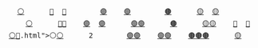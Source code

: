 <pre>
    <a href="https://notes.neeasade.net/checking-for-toots.html">⚪</a>      <a href="https://github.com/neeasade/dotfiles/blob/master/wm/.wm/scripts/interact/fullscreen_toggle.sh">🔵</a>  <a href="https://notes.neeasade.net/search-term-playlists.html">🔵</a>        <a href="https://github.com/neeasade/tarps">🟣</a>    <a href="https://github.com/neeasade/emacs.d/blob/master/lisp/dirt.el">🟢</a>        <a href="https://notes.neeasade.net/rice-links.html">🟤</a>      <a href="https://notes.neeasade.net/o7.html">🟡</a>  <a href="https://notes.neeasade.net/systemd-user-services.html">🟡</a>        <a href="https://notes.neeasade.net/Ryo_Fukui.html">🔴</a>    <a href="https://github.com/neeasade/dotfiles/blob/master/wm/.wm/scripts/visual/2bspwm">🟠</a>
      <a href="https://github.com/neeasade/dotfiles/blob/master/bin/bin/emacs_dmenu">⚪</a>      <a href="https://github.com/neeasade/dotfiles/blob/master/shell/.sh.d/style">🔵</a><a href="https://github.com/neeasade/emacs.d/blob/master/lisp/trees/follow.el">🔵</a>    <a href="https://notes.neeasade.net/xeros-irc-ref.html">🟣</a>  <a href="https://github.com/neeasade/dotfiles/blob/master/bin/bin/music">🟣</a>      <a href="https://notes.neeasade.net/Calf-Path.html">🟢</a><a href="https://notes.neeasade.net/Automata-tiling-backgrounds.html">🟢</a>      <a href="https://notes.neeasade.net/adhoc-executable-patching-on-nix.html">🟤</a>      <a href="https://github.com/neeasade/dotfiles/blob/master/bin/bin/ltheme">🟡</a><a href="https://notes.neeasade.net/shell-getopts.html">🟡</a>    <a href="https://notes.neeasade.net/color-spaces.html">🔴</a>  <a href="https://github.com/neeasade/dotfiles/blob/master/bin/bin/elisp">🔴</a>      <a href="https://github.com/neeasade/dotfiles/blob/master/bin/bin/btags">🟠</a><a href="https://github.com/neeasade/dotfiles/blob/master/bin/bin/player.sh">🟠</a>
  <a href="https://github.com/neeasade/dotfiles/blob/master/bin/bin/mpd_shuffle">⚪</a><a href="https://notes.neeasade.net/Automata-tiling-backgrounds-<a href="https://github.com/neeasade/emacs.d/blob/master/lisp/trees/org-pim.el">🔵</a>.html">⚪</a><a href="https://github.com/neeasade/dotfiles/blob/master/bin/bin/mpv">⚪</a>      2        <a href="https://notes.neeasade.net/webrings.html">🟣</a><a href="https://github.com/neeasade/dotfiles/blob/master/os/mac/bin/skhdrc-gen">🟣</a>    <a href="https://github.com/neeasade/dotfiles/blob/master/wm/.wm/panel/tools/bs">🟢</a><a href="https://notes.neeasade.net/sxhkd-ish.html">🟢</a>    <a href="https://github.com/neeasade/dotfiles/blob/master/shell/.sh.d/environment_emacs">🟤</a><a href="https://notes.neeasade.net/fortune-quotes.html">🟤</a><a href="https://github.com/neeasade/dotfiles/blob/master/wm/.wm/scripts/visual/xpad">🟤</a>      <a href="https://github.com/neeasade/dotfiles/blob/master/wm/.wm/scripts/dmenu/dmenu_slop">🟡</a>        <a href="https://github.com/neeasade/dotfiles/blob/master/wm/.wm/scripts/dmenu/dmenu_switcher">🔴</a><a href="https://github.com/neeasade/dotfiles/blob/master/shell/.sh.d/environment">🔴</a>    <a href="https://github.com/neeasade/dotfiles/blob/master/theming/templates/i3blocks">🟠</a><a href="https://github.com/neeasade/dotfiles/blob/master/wm/.wm/scripts/visual/tag_borders">🟠</a>
</pre>
